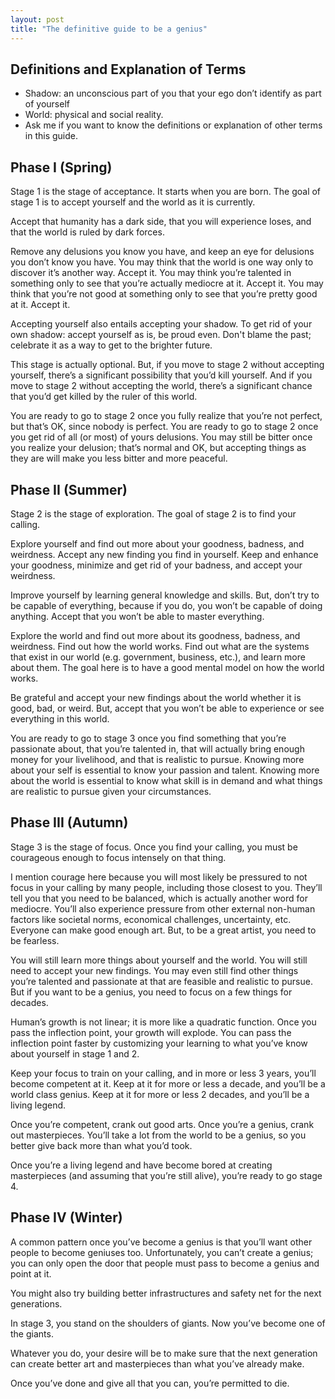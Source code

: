 ```yaml
---
layout: post
title: "The definitive guide to be a genius"
---
```


## Definitions and Explanation of Terms

- Shadow: an unconscious part of you that your ego don’t identify as part of yourself
- World: physical and social reality.
- Ask me if you want to know the definitions or explanation of other terms in this guide.

## Phase I (Spring)

Stage 1 is the stage of acceptance. It starts when you are born. The goal of stage 1 is to accept yourself and the world as it is currently.

Accept that humanity has a dark side, that you will experience loses, and that the world is ruled by dark forces. 

Remove any delusions you know you have, and keep an eye for delusions you don’t know you have. You may think that the world is one way only to discover it’s another way. Accept it. You may think you’re talented in something only to see that you’re actually mediocre at it. Accept it. You may think that you’re not good at something only to see that you’re pretty good at it. Accept it.

Accepting yourself also entails accepting your shadow. To get rid of your own shadow: accept yourself as is, be proud even. Don't blame the past; celebrate it as a way to get to the brighter future. 

This stage is actually optional. But, if you move to stage 2 without accepting yourself, there’s a significant possibility that you’d kill yourself. And if you move to stage 2 without accepting the world, there’s a significant chance that you’d get killed by the ruler of this world.

You are ready to go to stage 2 once you fully realize that you’re not perfect, but that’s OK, since nobody is perfect. You are ready to go to stage 2 once you get rid of all (or most) of yours delusions. You may still be bitter once you realize your delusion; that’s normal and OK, but accepting things as they are will make you less bitter and more peaceful.

## Phase II (Summer)

Stage 2 is the stage of exploration. The goal of stage 2 is to find your calling.

Explore yourself and find out more about your goodness, badness, and weirdness. Accept any new finding you find in yourself. Keep and enhance your goodness, minimize and get rid of your badness, and accept your weirdness.

Improve yourself by learning general knowledge and skills. But, don’t try to be capable of everything, because if you do, you won’t be capable of doing anything. Accept that you won’t be able to master everything.

Explore the world and find out more about its goodness, badness, and weirdness. Find out how the world works. Find out what are the systems that exist in our world (e.g. government, business, etc.), and learn more about them. The goal here is to have a good mental model on how the world works.

Be grateful and accept your new findings about the world whether it is good, bad, or weird. But, accept that you won’t be able to experience or see everything in this world.

You are ready to go to stage 3 once you find something that you’re passionate about, that you’re talented in, that will actually bring enough money for your livelihood, and that is realistic to pursue. Knowing more about your self is essential to know your passion and talent. Knowing more about the world is essential to know what skill is in demand and what things are realistic to pursue given your circumstances.

## Phase III (Autumn)

Stage 3 is the stage of focus. Once you find your calling, you must be courageous enough to focus intensely on that thing.

I mention courage here because you will most likely be pressured to not focus in your calling by many people, including those closest to you. They’ll tell you that you need to be balanced, which is actually another word for mediocre. You’ll also experience pressure from other external non-human factors like societal norms, economical challenges, uncertainty, etc. Everyone can make good enough art. But, to be a great artist, you need to be fearless.

You will still learn more things about yourself and the world. You will still need to accept your new findings. You may even still find other things you’re talented and passionate at that are feasible and realistic to pursue. But if you want to be a genius, you need to focus on a few things for decades.

Human’s growth is not linear; it is more like a quadratic function. Once you pass the inflection point, your growth will explode. You can pass the inflection point faster by customizing your learning to what you’ve know about yourself in stage 1 and 2.

Keep your focus to train on your calling, and in more or less 3 years, you’ll become competent at it. Keep at it for more or less a decade, and you’ll be a world class genius. Keep at it for more or less 2 decades, and you’ll be a living legend.

Once you’re competent, crank out good arts. Once you’re a genius, crank out masterpieces. You’ll take a lot from the world to be a genius, so you better give back more than what you’d took.

Once you’re a living legend and have become bored at creating masterpieces (and assuming that you’re still alive), you’re ready to go stage 4.

## Phase IV (Winter)

A common pattern once you’ve become a genius is that you’ll want other people to become geniuses too. Unfortunately, you can’t create a genius; you can only open the door that people must pass to become a genius and point at it.

You might also try building better infrastructures and safety net for the next generations.

In stage 3, you stand on the shoulders of giants. Now you’ve become one of the giants.

Whatever you do, your desire will be to make sure that the next generation can create better art and masterpieces than what you’ve already make.

Once you’ve done and give all that you can, you’re permitted to die.
